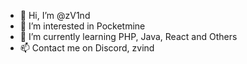 - 👋 Hi, I’m @zV1nd
- 👀 I’m interested in Pocketmine
- 🌱 I’m currently learning PHP, Java, React and Others
- 📫 Contact me on Discord, zvind

<!---
zV1nd/zV1nd is a ✨ special ✨ repository because its `README.md` (this file) appears on your GitHub profile.
You can click the Preview link to take a look at your changes.
--->
